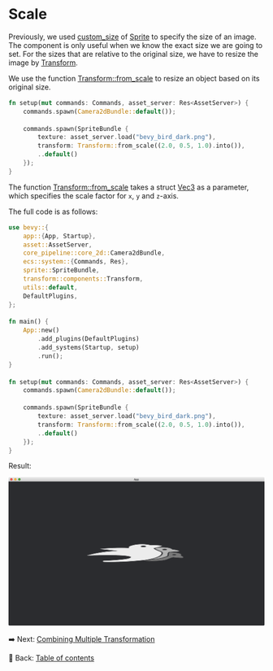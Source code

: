 # Scale

Previously, we used [custom_size](https://docs.rs/bevy/latest/bevy/sprite/struct.Sprite.html#structfield.custom_size) of [Sprite](https://docs.rs/bevy/latest/bevy/sprite/struct.Sprite.html) to specify the size of an image.
The component is only useful when we know the exact size we are going to set.
For the sizes that are relative to the original size, we have to resize the image by [Transform](https://docs.rs/bevy/latest/bevy/transform/components/struct.Transform.html).

We use the function [Transform::from_scale](https://docs.rs/bevy/latest/bevy/transform/components/struct.Transform.html#method.from_scale) to resize an object based on its original size.

```rust
fn setup(mut commands: Commands, asset_server: Res<AssetServer>) {
    commands.spawn(Camera2dBundle::default());

    commands.spawn(SpriteBundle {
        texture: asset_server.load("bevy_bird_dark.png"),
        transform: Transform::from_scale((2.0, 0.5, 1.0).into()),
        ..default()
    });
}
```

The function [Transform::from_scale](https://docs.rs/bevy/latest/bevy/transform/components/struct.Transform.html#method.from_scale) takes a struct [Vec3](https://docs.rs/bevy/latest/bevy/math/f32/struct.Vec3.html) as a parameter, which specifies the scale factor for `x`, `y` and `z`-axis.

The full code is as follows:

```rust
use bevy::{
    app::{App, Startup},
    asset::AssetServer,
    core_pipeline::core_2d::Camera2dBundle,
    ecs::system::{Commands, Res},
    sprite::SpriteBundle,
    transform::components::Transform,
    utils::default,
    DefaultPlugins,
};

fn main() {
    App::new()
        .add_plugins(DefaultPlugins)
        .add_systems(Startup, setup)
        .run();
}

fn setup(mut commands: Commands, asset_server: Res<AssetServer>) {
    commands.spawn(Camera2dBundle::default());

    commands.spawn(SpriteBundle {
        texture: asset_server.load("bevy_bird_dark.png"),
        transform: Transform::from_scale((2.0, 0.5, 1.0).into()),
        ..default()
    });
}
```

Result:

![Scale](./pic/scale.png)

:arrow_right:  Next: [Combining Multiple Transformation](./combining_multiple_transformation.md)

:blue_book: Back: [Table of contents](./../README.md)
